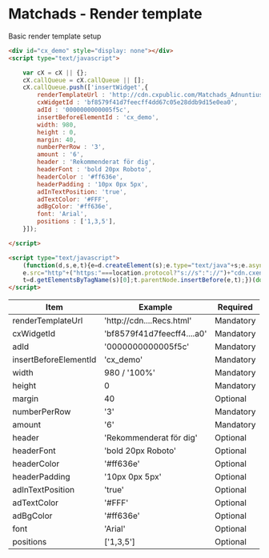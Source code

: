 # Matchads - Render template
Basic render template setup

```html
<div id="cx_demo" style="display: none"></div>
<script type="text/javascript">

	var cX = cX || {};
	cX.callQueue = cX.callQueue || [];
	cX.callQueue.push(['insertWidget',{
		renderTemplateUrl : 'http://cdn.cxpublic.com/Matchads_Adnuntius_Recs.html',
		cxWidgetId : 'bf8579f41d7feecff4dd67c05e28ddb9d15e0ea0',
		adId : '0000000000005f5c',
		insertBeforeElementId : 'cx_demo',
		width: 980,
		height : 0,
		margin: 40,
		numberPerRow : '3',
		amount : '6',
		header : 'Rekommenderat för dig',
		headerFont : 'bold 20px Roboto',
		headerColor : '#ff636e',
		headerPadding : '10px 0px 5px',
		adInTextPosition: 'true',
		adTextColor: '#FFF',
		adBgColor: '#ff636e',
		font: 'Arial',
		positions : ['1,3,5'],
	}]);

</script>

<script type="text/javascript">
	(function(d,s,e,t){e=d.createElement(s);e.type="text/java"+s;e.async="async";
	e.src="http"+("https:"===location.protocol?"s://s":"://")+"cdn.cxense.com/cx.js";
	t=d.getElementsByTagName(s)[0];t.parentNode.insertBefore(e,t);})(document,"script");
</script>

```
| Item 						| Example						| Required		|
|---------------------------|-------------------------------|---------------|
| renderTemplateUrl			| 'http://cdn....Recs.html'		| Mandatory		|
| cxWidgetId				| 'bf8579f41d7feecff4....a0'	| Mandatory		|
| adId						| '0000000000005f5c'			| Mandatory		|
| insertBeforeElementId		| 'cx_demo'						| Mandatory		|
| width						| 980 / '100%'					| Mandatory		|
| height					| 0								| Mandatory		|
| margin					| 40							| Optional		|
| numberPerRow				| '3'							| Mandatory		|
| amount					| '6'							| Mandatory		|
| header					| 'Rekommenderat för dig'		| Optional		|
| headerFont				| 'bold 20px Roboto'			| Optional		|
| headerColor				| '#ff636e'						| Optional		|
| headerPadding				| '10px 0px 5px'				| Optional		|
| adInTextPosition			| 'true'						| Optional		|
| adTextColor				| '#FFF'						| Optional		|
| adBgColor					| '#ff636e'						| Optional		|
| font						| 'Arial'						| Optional		|
| positions					| ['1,3,5']						| Optional		|

